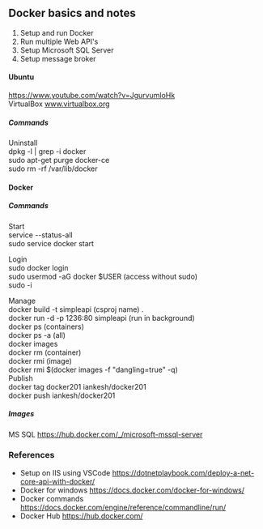 ## Docker basics and notes

1. Setup and run Docker
2. Run multiple Web API's
3. Setup Microsoft SQL Server  
4. Setup message broker

#### Ubuntu
https://www.youtube.com/watch?v=JgurvumloHk  
VirtualBox www.virtualbox.org  

##### Commands  
Uninstall  
dpkg -l | grep -i docker  
sudo apt-get purge docker-ce  
sudo rm -rf /var/lib/docker  



#### Docker 
##### Commands  

Start  
service --status-all  
sudo service docker start  

Login  
sudo docker login  
sudo usermod -aG docker $USER (access without sudo)  
sudo -i

Manage  
docker build -t simpleapi (csproj name) .  
docker run -d -p 1236:80 simpleapi (run in background)  
docker ps (containers)  
docker ps -a (all)  
docker images  
docker rm (container)  
docker rmi (image)  
docker rmi $(docker images -f "dangling=true" -q)  
Publish  
docker tag docker201 iankesh/docker201  
docker push iankesh/docker201  

##### Images
MS SQL https://hub.docker.com/_/microsoft-mssql-server

### References
- Setup on IIS using VSCode https://dotnetplaybook.com/deploy-a-net-core-api-with-docker/
- Docker for windows https://docs.docker.com/docker-for-windows/
- Docker commands https://docs.docker.com/engine/reference/commandline/run/
- Docker Hub https://hub.docker.com/ 
